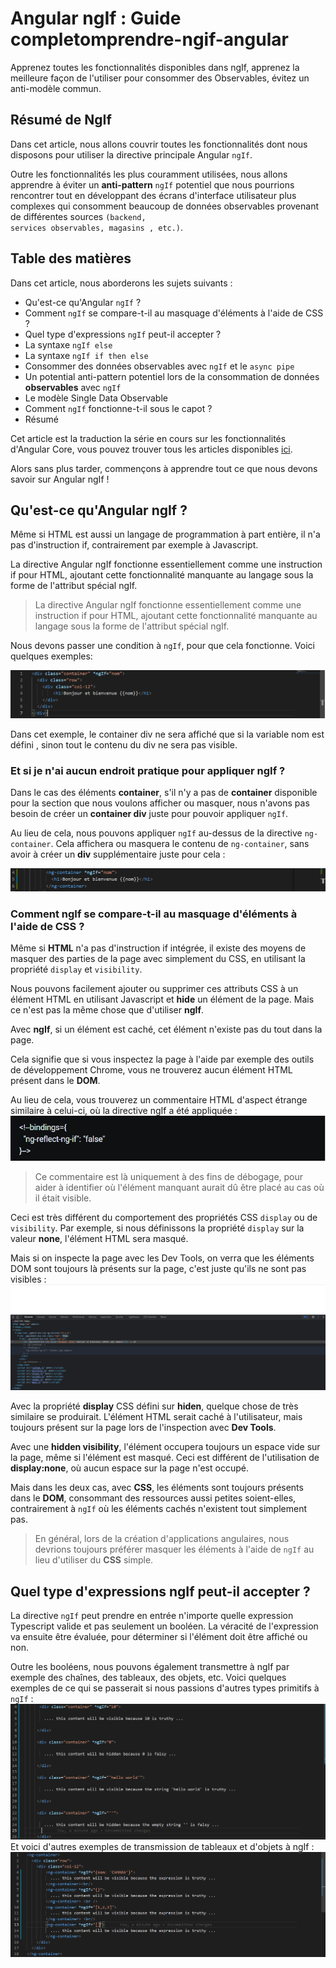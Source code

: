 # Angular ngIf : Guide completomprendre-ngif-angular
Apprenez toutes les fonctionnalités disponibles dans ngIf, apprenez la meilleure façon de l'utiliser pour consommer des Observables, évitez un anti-modèle commun.

## Résumé de NgIf
Dans cet article, nous allons couvrir toutes les fonctionnalités dont nous disposons pour utiliser la directive principale Angular <code>ngIf</code>.

Outre les fonctionnalités les plus couramment utilisées, nous allons apprendre à éviter un **anti-pattern** <code>ngIf</code> potentiel que nous pourrions rencontrer tout en développant des écrans d'interface utilisateur plus complexes qui consomment beaucoup de données observables provenant de différentes sources <code>(backend, services observables, magasins , etc.)</code>.

## Table des matières
Dans cet article, nous aborderons les sujets suivants :
* Qu'est-ce qu'Angular <code>ngIf</code> ?
* Comment <code>ngIf</code> se compare-t-il au masquage d'éléments à l'aide de CSS ?
* Quel type d'expressions <code>ngIf</code> peut-il accepter ?
* La syntaxe <code>ngIf else</code>
* La syntaxe <code>ngIf if then else</code>
* Consommer des données observables avec <code>ngIf</code> et le <code>async pipe</code>
* Un potential anti-pattern potentiel lors de la consommation de données **observables** avec <code>ngIf</code>
* Le modèle Single Data Observable
* Comment <code>ngIf</code> fonctionne-t-il sous le capot ?
* Résumé

Cet article est la traduction la série en cours sur les fonctionnalités d'Angular Core, vous pouvez trouver tous les articles disponibles [ici](https://blog.angular-university.io/tag/angular-core/).

Alors sans plus tarder, commençons à apprendre tout ce que nous devons savoir sur Angular ngIf !

## Qu'est-ce qu'Angular ngIf ?
Même si HTML est aussi un langage de programmation à part entière, il n'a pas d'instruction if, contrairement par exemple à Javascript.

La directive Angular ngIf fonctionne essentiellement comme une instruction if pour HTML, ajoutant cette fonctionnalité manquante au langage sous la forme de l'attribut spécial ngIf.

>La directive Angular ngIf fonctionne essentiellement comme une instruction if pour HTML, ajoutant cette fonctionnalité manquante au langage sous la forme de l'attribut spécial ngIf.

Nous devons passer une condition à <code>ngIf</code>, pour que cela fonctionne. Voici quelques exemples:

![ngif](images/ngif.png)

Dans cet exemple, le container div ne sera affiché que si la variable nom est défini , sinon tout le contenu du div ne sera pas visible.
### Et si je n'ai aucun endroit pratique pour appliquer ngIf ?
Dans le cas des éléments **container**, s'il n'y a pas de **container** disponible pour la section que nous voulons afficher ou masquer, nous n'avons pas besoin de créer un **container div** juste pour pouvoir appliquer <code>ngIf</code>.

Au lieu de cela, nous pouvons appliquer <code>ngIf</code> au-dessus de la directive <code>ng-container</code>. Cela affichera ou masquera le contenu de <code>ng-container</code>, sans avoir à créer un **div** supplémentaire juste pour cela :

![ng-container](images/ng-container.png)

### Comment ngIf se compare-t-il au masquage d'éléments à l'aide de CSS ?
Même si **HTML** n'a pas d'instruction if intégrée, il existe des moyens de masquer des parties de la page avec simplement du CSS, en utilisant la propriété <code>display</code> et
 <code>visibility</code>.

Nous pouvons facilement ajouter ou supprimer ces attributs CSS à un élément HTML en utilisant Javascript et **hide** un élément de la page. Mais ce n'est pas la même chose que d'utiliser **ngIf**.

Avec **ngIf**, si un élément est caché, cet élément n'existe pas du tout dans la page.

Cela signifie que si vous inspectez la page à l'aide par exemple des outils de développement Chrome, vous ne trouverez aucun élément HTML présent dans le **DOM**.

Au lieu de cela, vous trouverez un commentaire HTML d'aspect étrange similaire à celui-ci, où la directive ngIf a été appliquée :
![hide](images/hide.png)

>Ce commentaire est là uniquement à des fins de débogage, pour aider à identifier où l'élément manquant aurait dû être placé au cas où il était visible.

Ceci est très différent du comportement des propriétés CSS <code>display</code> ou de <code>visibility</code>. Par exemple, si nous définissons la propriété <code>display</code> sur la valeur **none**, l'élément HTML sera masqué.

Mais si on inspecte la page avec les Dev Tools, on verra que les éléments DOM sont toujours là présents sur la page, c'est juste qu'ils ne sont pas visibles :
![display](images/display.png)

Avec la propriété **display** CSS défini sur **hiden**, quelque chose de très similaire se produirait. L'élément HTML serait caché à l'utilisateur, mais toujours présent sur la page lors de l'inspection avec **Dev Tools**.

Avec une **hidden visibility**, l'élément occupera toujours un espace vide sur la page, même si l'élément est masqué. Ceci est différent de l'utilisation de **display:none**, où aucun espace sur la page n'est occupé.

Mais dans les deux cas, avec **CSS**, les éléments sont toujours présents dans le **DOM**, consommant des ressources aussi petites soient-elles, contrairement à <code>ngIf</code> où les éléments cachés n'existent tout simplement pas.

>En général, lors de la création d'applications angulaires, nous devrions toujours préférer masquer les éléments à l'aide de <code>ngIf</code> au lieu d'utiliser du **CSS** simple.

## Quel type d'expressions ngIf peut-il accepter ?
La directive <code>ngIf</code> peut prendre en entrée n'importe quelle expression Typescript valide et pas seulement un booléen. La véracité de l'expression va ensuite être évaluée, pour déterminer si l'élément doit être affiché ou non.

Outre les booléens, nous pouvons également transmettre à ngIf par exemple des chaînes, des tableaux, des objets, etc. Voici quelques exemples de ce qui se passerait si nous passions d'autres types primitifs à <code>ngIf</code> :
![expression](images/expressions.png)
Et voici d'autres exemples de transmission de tableaux et d'objets à ngIf :
![con](images/ngcon.png)
